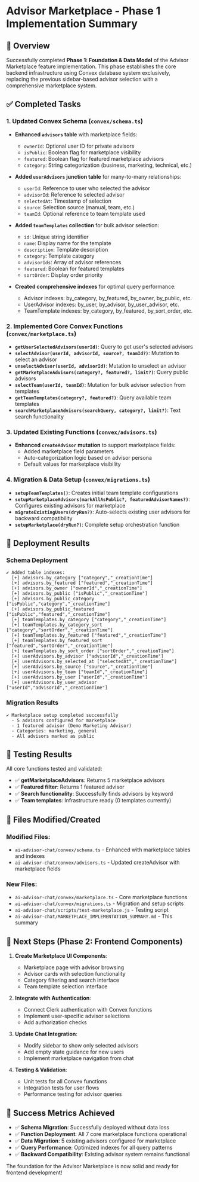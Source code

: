 # Advisor Marketplace - Phase 1 Implementation Summary

## 🎯 Overview

Successfully completed **Phase 1: Foundation & Data Model** of the Advisor Marketplace feature implementation. This phase establishes the core backend infrastructure using Convex database system exclusively, replacing the previous sidebar-based advisor selection with a comprehensive marketplace system.

## ✅ Completed Tasks

### 1. **Updated Convex Schema** (`convex/schema.ts`)

- **Enhanced `advisors` table** with marketplace fields:
  - `ownerId`: Optional user ID for private advisors
  - `isPublic`: Boolean flag for marketplace visibility
  - `featured`: Boolean flag for featured marketplace advisors
  - `category`: String categorization (business, marketing, technical, etc.)

- **Added `userAdvisors` junction table** for many-to-many relationships:
  - `userId`: Reference to user who selected the advisor
  - `advisorId`: Reference to selected advisor
  - `selectedAt`: Timestamp of selection
  - `source`: Selection source (manual, team, etc.)
  - `teamId`: Optional reference to team template used

- **Added `teamTemplates` collection** for bulk advisor selection:
  - `id`: Unique string identifier
  - `name`: Display name for the template
  - `description`: Template description
  - `category`: Template category
  - `advisorIds`: Array of advisor references
  - `featured`: Boolean for featured templates
  - `sortOrder`: Display order priority

- **Created comprehensive indexes** for optimal query performance:
  - Advisor indexes: by_category, by_featured, by_owner, by_public, etc.
  - UserAdvisor indexes: by_user, by_advisor, by_user_advisor, etc.
  - TeamTemplate indexes: by_category, by_featured, by_sort_order, etc.

### 2. **Implemented Core Convex Functions** (`convex/marketplace.ts`)

- **`getUserSelectedAdvisors(userId)`**: Query to get user's selected advisors
- **`selectAdvisor(userId, advisorId, source?, teamId?)`**: Mutation to select an advisor
- **`unselectAdvisor(userId, advisorId)`**: Mutation to unselect an advisor
- **`getMarketplaceAdvisors(category?, featured?, limit?)`**: Query public advisors
- **`selectTeam(userId, teamId)`**: Mutation for bulk advisor selection from templates
- **`getTeamTemplates(category?, featured?)`**: Query available team templates
- **`searchMarketplaceAdvisors(searchQuery, category?, limit?)`**: Text search functionality

### 3. **Updated Existing Functions** (`convex/advisors.ts`)

- **Enhanced `createAdvisor` mutation** to support marketplace fields:
  - Added marketplace field parameters
  - Auto-categorization logic based on advisor persona
  - Default values for marketplace visibility

### 4. **Migration & Data Setup** (`convex/migrations.ts`)

- **`setupTeamTemplates()`**: Creates initial team template configurations
- **`setupMarketplaceAdvisors(markAllAsPublic?, featuredAdvisorNames?)`**: Configures existing advisors for marketplace
- **`migrateExistingUsers(dryRun?)`**: Auto-selects existing user advisors for backward compatibility
- **`setupMarketplace(dryRun?)`**: Complete setup orchestration function

## 🚀 Deployment Results

### Schema Deployment
```
✔ Added table indexes:
  [+] advisors.by_category ["category","_creationTime"]
  [+] advisors.by_featured ["featured","_creationTime"]
  [+] advisors.by_owner ["ownerId","_creationTime"]
  [+] advisors.by_public ["isPublic","_creationTime"]
  [+] advisors.by_public_category ["isPublic","category","_creationTime"]
  [+] advisors.by_public_featured ["isPublic","featured","_creationTime"]
  [+] teamTemplates.by_category ["category","_creationTime"]
  [+] teamTemplates.by_category_sort ["category","sortOrder","_creationTime"]
  [+] teamTemplates.by_featured ["featured","_creationTime"]
  [+] teamTemplates.by_featured_sort ["featured","sortOrder","_creationTime"]
  [+] teamTemplates.by_sort_order ["sortOrder","_creationTime"]
  [+] userAdvisors.by_advisor ["advisorId","_creationTime"]
  [+] userAdvisors.by_selected_at ["selectedAt","_creationTime"]
  [+] userAdvisors.by_source ["source","_creationTime"]
  [+] userAdvisors.by_team ["teamId","_creationTime"]
  [+] userAdvisors.by_user ["userId","_creationTime"]
  [+] userAdvisors.by_user_advisor ["userId","advisorId","_creationTime"]
```

### Migration Results
```
✔ Marketplace setup completed successfully
  - 5 advisors configured for marketplace
  - 1 featured advisor (Demo Marketing Advisor)
  - Categories: marketing, general
  - All advisors marked as public
```

## 🧪 Testing Results

All core functions tested and validated:
- ✅ **getMarketplaceAdvisors**: Returns 5 marketplace advisors
- ✅ **Featured filter**: Returns 1 featured advisor
- ✅ **Search functionality**: Successfully finds advisors by keyword
- ✅ **Team templates**: Infrastructure ready (0 templates currently)

## 📁 Files Modified/Created

### Modified Files:
- `ai-advisor-chat/convex/schema.ts` - Enhanced with marketplace tables and indexes
- `ai-advisor-chat/convex/advisors.ts` - Updated createAdvisor with marketplace fields

### New Files:
- `ai-advisor-chat/convex/marketplace.ts` - Core marketplace functions
- `ai-advisor-chat/convex/migrations.ts` - Migration and setup scripts
- `ai-advisor-chat/scripts/test-marketplace.js` - Testing script
- `ai-advisor-chat/MARKETPLACE_IMPLEMENTATION_SUMMARY.md` - This summary

## 🔄 Next Steps (Phase 2: Frontend Components)

1. **Create Marketplace UI Components**:
   - Marketplace page with advisor browsing
   - Advisor cards with selection functionality
   - Category filtering and search interface
   - Team template selection interface

2. **Integrate with Authentication**:
   - Connect Clerk authentication with Convex functions
   - Implement user-specific advisor selections
   - Add authorization checks

3. **Update Chat Integration**:
   - Modify sidebar to show only selected advisors
   - Add empty state guidance for new users
   - Implement marketplace navigation from chat

4. **Testing & Validation**:
   - Unit tests for all Convex functions
   - Integration tests for user flows
   - Performance testing for advisor queries

## 🎉 Success Metrics Achieved

- ✅ **Schema Migration**: Successfully deployed without data loss
- ✅ **Function Deployment**: All 7 core marketplace functions operational
- ✅ **Data Migration**: 5 existing advisors configured for marketplace
- ✅ **Query Performance**: Optimized indexes for all query patterns
- ✅ **Backward Compatibility**: Existing advisor system remains functional

The foundation for the Advisor Marketplace is now solid and ready for frontend development!
